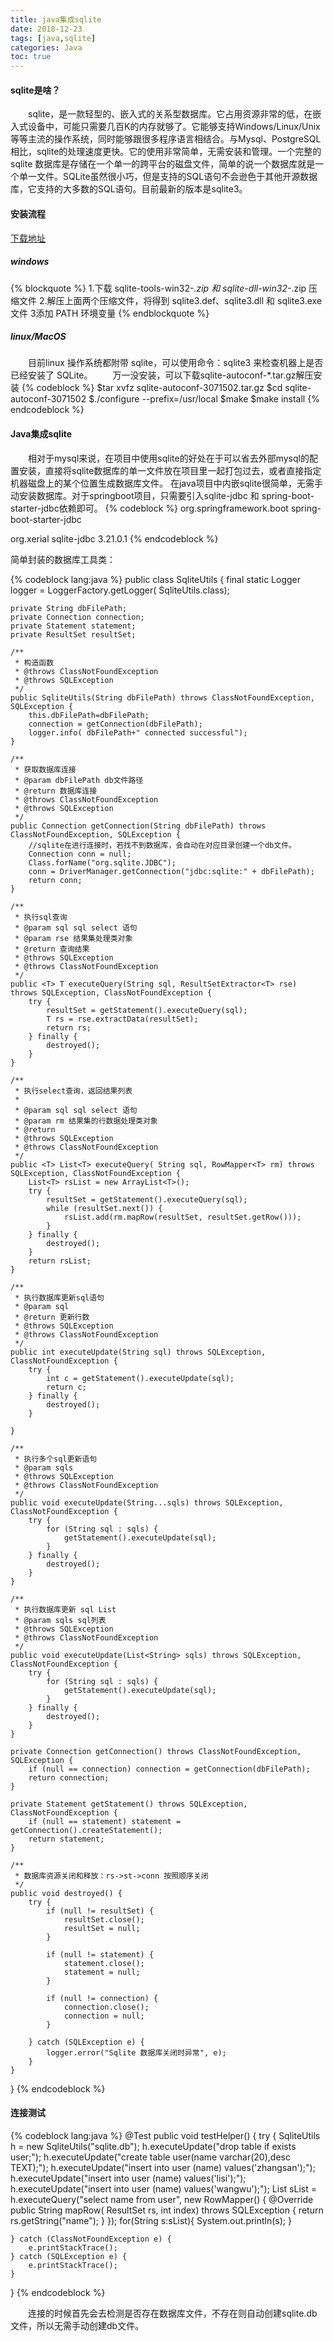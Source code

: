 ```yaml
---
title: java集成sqlite
date: 2018-12-23
tags: [java,sqlite]
categories: Java
toc: true
---
```

#### sqlite是啥？
&emsp;&emsp;sqlite，是一款轻型的、嵌入式的关系型数据库。它占用资源非常的低，在嵌入式设备中，可能只需要几百K的内存就够了。它能够支持Windows/Linux/Unix等等主流的操作系统，同时能够跟很多程序语言相结合。与Mysql、PostgreSQL相比，sqlite的处理速度更快。它的使用非常简单，无需安装和管理。一个完整的 sqlite 数据库是存储在一个单一的跨平台的磁盘文件，简单的说一个数据库就是一个单一文件。SQLite虽然很小巧，但是支持的SQL语句不会逊色于其他开源数据库，它支持的大多数的SQL语句。目前最新的版本是sqlite3。

#### 安装流程
[下载地址](https://www.sqlite.org/download.html)

##### windows
{% blockquote %}
1.下载 sqlite-tools-win32-*.zip 和 sqlite-dll-win32-*.zip 压缩文件
2.解压上面两个压缩文件，将得到 sqlite3.def、sqlite3.dll 和 sqlite3.exe 文件
3添加 PATH 环境变量
{% endblockquote %}

##### linux/MacOS
&emsp;&emsp;目前linux 操作系统都附带 sqlite，可以使用命令：sqlite3 来检查机器上是否已经安装了 SQLite。
&emsp;&emsp;万一没安装，可以下载sqlite-autoconf-*.tar.gz解压安装
{% codeblock %}
$tar xvfz sqlite-autoconf-3071502.tar.gz
$cd sqlite-autoconf-3071502
$./configure --prefix=/usr/local
$make
$make install
{% endcodeblock %}

#### Java集成sqlite
&emsp;&emsp;相对于mysql来说，在项目中使用sqlite的好处在于可以省去外部mysql的配置安装，直接将sqlite数据库的单一文件放在项目里一起打包过去，或者直接指定机器磁盘上的某个位置生成数据库文件。
在java项目中内嵌sqlite很简单，无需手动安装数据库。对于springboot项目，只需要引入sqlite-jdbc 和 spring-boot-starter-jdbc依赖即可。
{% codeblock %}
<dependency>
    <groupId>org.springframework.boot</groupId>
    <artifactId>spring-boot-starter-jdbc</artifactId>
</dependency>

<dependency>
    <groupId>org.xerial</groupId>
    <artifactId>sqlite-jdbc</artifactId>
    <version>3.21.0.1</version>
</dependency>
{% endcodeblock %}

简单封装的数据库工具类：

{% codeblock  lang:java  %}
public class SqliteUtils {
    final static Logger logger = LoggerFactory.getLogger( SqliteUtils.class);


    private String dbFilePath;
    private Connection connection;
    private Statement statement;
    private ResultSet resultSet;

    /**
     * 构造函数
     * @throws ClassNotFoundException
     * @throws SQLException
     */
    public SqliteUtils(String dbFilePath) throws ClassNotFoundException, SQLException {
        this.dbFilePath=dbFilePath;
        connection = getConnection(dbFilePath);
        logger.info( dbFilePath+" connected successful");
    }

    /**
     * 获取数据库连接
     * @param dbFilePath db文件路径
     * @return 数据库连接
     * @throws ClassNotFoundException
     * @throws SQLException
     */
    public Connection getConnection(String dbFilePath) throws ClassNotFoundException, SQLException {
        //sqlite在进行连接时，若找不到数据库，会自动在对应目录创建一个db文件。
        Connection conn = null;
        Class.forName("org.sqlite.JDBC");
        conn = DriverManager.getConnection("jdbc:sqlite:" + dbFilePath);
        return conn;
    }

    /**
     * 执行sql查询
     * @param sql sql select 语句
     * @param rse 结果集处理类对象
     * @return 查询结果
     * @throws SQLException
     * @throws ClassNotFoundException
     */
    public <T> T executeQuery(String sql, ResultSetExtractor<T> rse) throws SQLException, ClassNotFoundException {
        try {
            resultSet = getStatement().executeQuery(sql);
            T rs = rse.extractData(resultSet);
            return rs;
        } finally {
            destroyed();
        }
    }

    /**
     * 执行select查询，返回结果列表
     *
     * @param sql sql select 语句  
     * @param rm 结果集的行数据处理类对象
     * @return
     * @throws SQLException
     * @throws ClassNotFoundException
     */
    public <T> List<T> executeQuery( String sql, RowMapper<T> rm) throws SQLException, ClassNotFoundException {
        List<T> rsList = new ArrayList<T>();
        try {
            resultSet = getStatement().executeQuery(sql);
            while (resultSet.next()) {
                rsList.add(rm.mapRow(resultSet, resultSet.getRow()));
            }
        } finally {
            destroyed();
        }
        return rsList;
    }

    /**
     * 执行数据库更新sql语句
     * @param sql
     * @return 更新行数
     * @throws SQLException
     * @throws ClassNotFoundException
     */
    public int executeUpdate(String sql) throws SQLException, ClassNotFoundException {
        try {
            int c = getStatement().executeUpdate(sql);
            return c;
        } finally {
            destroyed();
        }

    }

    /**
     * 执行多个sql更新语句
     * @param sqls
     * @throws SQLException
     * @throws ClassNotFoundException
     */
    public void executeUpdate(String...sqls) throws SQLException, ClassNotFoundException {
        try {
            for (String sql : sqls) {
                getStatement().executeUpdate(sql);
            }
        } finally {
            destroyed();
        }
    }

    /**
     * 执行数据库更新 sql List
     * @param sqls sql列表
     * @throws SQLException
     * @throws ClassNotFoundException
     */
    public void executeUpdate(List<String> sqls) throws SQLException, ClassNotFoundException {
        try {
            for (String sql : sqls) {
                getStatement().executeUpdate(sql);
            }
        } finally {
            destroyed();
        }
    }

    private Connection getConnection() throws ClassNotFoundException, SQLException {
        if (null == connection) connection = getConnection(dbFilePath);
        return connection;
    }

    private Statement getStatement() throws SQLException, ClassNotFoundException {
        if (null == statement) statement = getConnection().createStatement();
        return statement;
    }

    /**
     * 数据库资源关闭和释放：rs->st->conn 按照顺序关闭
     */
    public void destroyed() {
        try {
            if (null != resultSet) {
                resultSet.close();
                resultSet = null;
            }

            if (null != statement) {
                statement.close();
                statement = null;
            }

            if (null != connection) {
                connection.close();
                connection = null;
            }

        } catch (SQLException e) {
            logger.error("Sqlite 数据库关闭时异常", e);
        }
    }
}
{% endcodeblock %}

#### 连接测试
{% codeblock lang:java  %}
@Test
public void testHelper() {
    try {
        SqliteUtils h = new SqliteUtils("sqlite.db");
        h.executeUpdate("drop table if exists user;");
        h.executeUpdate("create table user(name varchar(20),desc TEXT);");
        h.executeUpdate("insert into user (name) values('zhangsan');");
        h.executeUpdate("insert into user (name) values('lisi');");
        h.executeUpdate("insert into user (name) values('wangwu');");
        List<String> sList = h.executeQuery("select name from user", new RowMapper<String>() {
            @Override
            public String mapRow( ResultSet rs, int index)
                    throws SQLException {
                return rs.getString("name");
            }
        });
        for(String s:sList){
            System.out.println(s);
        }

    } catch (ClassNotFoundException e) {
        e.printStackTrace();
    } catch (SQLException e) {
        e.printStackTrace();
    }
}
{% endcodeblock %}

&emsp;&emsp;连接的时候首先会去检测是否存在数据库文件，不存在则自动创建sqlite.db文件，所以无需手动创建db文件。


